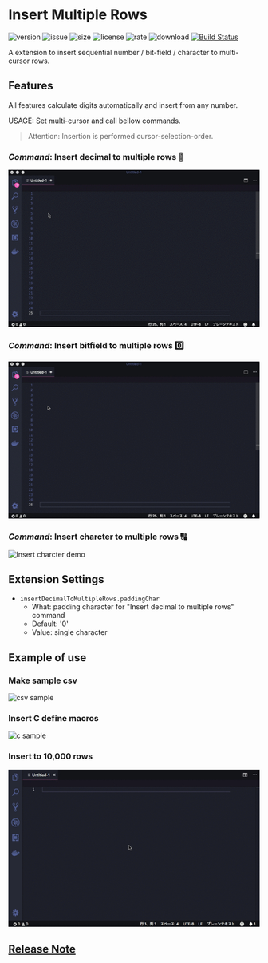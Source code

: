 # Insert Multiple Rows

![version](https://img.shields.io/github/package-json/v/yo-C-ta/insert-multiple-rows.svg) ![issue](https://img.shields.io/github/issues/yo-C-ta/insert-multiple-rows.svg) ![size](https://img.shields.io/github/repo-size/yo-C-ta/insert-multiple-rows.svg) ![license](https://img.shields.io/github/license/yo-C-ta/insert-multiple-rows.svg) ![rate](https://img.shields.io/visual-studio-marketplace/r/yo-C-ta.insert-multiple-rows.svg) ![download](https://img.shields.io/visual-studio-marketplace/d/yo-C-ta.insert-multiple-rows.svg) [![Build Status](https://travis-ci.org/yo-C-ta/insert-multiple-rows.svg?branch=master)](https://travis-ci.org/yo-C-ta/insert-multiple-rows)

A extension to insert sequential number / bit-field / character to multi-cursor rows.

## Features

All features calculate digits automatically and insert from any number.

USAGE: Set multi-cursor and call bellow commands.

> Attention: Insertion is performed cursor-selection-order.

### _Command_: Insert decimal to multiple rows :1234:

![Insert decimal demo](./images/dec.gif)

### _Command_: Insert bitfield to multiple rows :zero:

![Insert bitfield demo](./images/bit.gif)

### _Command_: Insert charcter to multiple rows :capital_abcd:

![Insert charcter demo](./images/char.gif)

## Extension Settings

-   `insertDecimalToMultipleRows.paddingChar`
    -   What: padding character for "Insert decimal to multiple rows" command
    -   Default: '0'
    -   Value: single character

## Example of use

### Make sample csv

![csv sample](./images/example/make_csv.gif)

### Insert C define macros

![c sample](./images/example/c_define.gif)

### Insert to 10,000 rows

![10000 rows](./images/example/10000rows.gif)

## [Release Note](./CHANGELOG.md)
